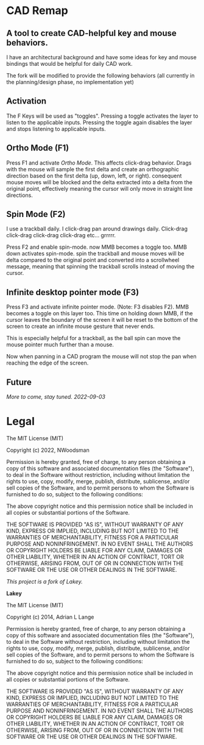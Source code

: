 # CAD Remap

## A tool to create CAD-helpful key and mouse behaviors.

I have an architectural background and have some ideas for key and mouse bindings that would be helpful for daily CAD work. 

The fork will be modified to provide the following behaviors (all currently in the planning/design phase, no implementation yet)

## Activation

The F Keys will be used as "toggles". Pressing a toggle activates the layer to listen to the applicable inputs. Pressing the toggle again disables the layer and stops listening to applicable inputs.

## Ortho Mode (F1)

Press F1 and activate *_Ortho Mode_*. This affects click-drag behavior. Drags with the mouse will sample the first delta and create an orthographic direction based on the first delta (up, down, left, or right). consequent mouse moves will be blocked and the delta extracted into a delta from the original point, effectively meaning the cursor will only move in straight line directions.

## Spin Mode (F2)

I use a trackball daily. I click-drag pan around drawings daily. Click-drag click-drag click-drag click-drag etc... grrrrr. 

Press F2 and enable spin-mode. now MMB becomes a toggle too.  MMB down activates spin-mode. spin the trackball and mouse moves will be delta compared to the original point and converted into a scrollwheel message, meaning that spinning the trackball scrolls instead of moving the cursor. 

## Infinite desktop pointer mode (F3)

Press F3 and activate infinite pointer mode. (Note: F3 disables F2). MMB becomes a toggle on this layer too. This time on holding down MMB, if the cursor leaves the boundary of the screen it will be reset to the bottom of the screen to create an infinite mouse gesture that never ends. 

This is especially helpful for a trackball, as the ball spin can move the mouse pointer much further than a mouse. 

Now when panning in a CAD program the mouse will not stop the pan when reaching the edge of the screen. 


## Future

_More to come, stay tuned._
_2022-09-03_


Legal
======

The MIT License (MIT)

Copyright (c) 2022, NWoodsman

Permission is hereby granted, free of charge, to any person obtaining a copy
of this software and associated documentation files (the "Software"), to deal
in the Software without restriction, including without limitation the rights
to use, copy, modify, merge, publish, distribute, sublicense, and/or sell
copies of the Software, and to permit persons to whom the Software is
furnished to do so, subject to the following conditions:

The above copyright notice and this permission notice shall be included in
all copies or substantial portions of the Software.

THE SOFTWARE IS PROVIDED "AS IS", WITHOUT WARRANTY OF ANY KIND, EXPRESS OR
IMPLIED, INCLUDING BUT NOT LIMITED TO THE WARRANTIES OF MERCHANTABILITY,
FITNESS FOR A PARTICULAR PURPOSE AND NONINFRINGEMENT. IN NO EVENT SHALL THE
AUTHORS OR COPYRIGHT HOLDERS BE LIABLE FOR ANY CLAIM, DAMAGES OR OTHER
LIABILITY, WHETHER IN AN ACTION OF CONTRACT, TORT OR OTHERWISE, ARISING FROM,
OUT OF OR IN CONNECTION WITH THE SOFTWARE OR THE USE OR OTHER DEALINGS IN
THE SOFTWARE.

_This project is a fork of Lakey._

**Lakey**

The MIT License (MIT)

Copyright (c) 2014, Adrian L Lange

Permission is hereby granted, free of charge, to any person obtaining a copy
of this software and associated documentation files (the "Software"), to deal
in the Software without restriction, including without limitation the rights
to use, copy, modify, merge, publish, distribute, sublicense, and/or sell
copies of the Software, and to permit persons to whom the Software is
furnished to do so, subject to the following conditions:

The above copyright notice and this permission notice shall be included in
all copies or substantial portions of the Software.

THE SOFTWARE IS PROVIDED "AS IS", WITHOUT WARRANTY OF ANY KIND, EXPRESS OR
IMPLIED, INCLUDING BUT NOT LIMITED TO THE WARRANTIES OF MERCHANTABILITY,
FITNESS FOR A PARTICULAR PURPOSE AND NONINFRINGEMENT. IN NO EVENT SHALL THE
AUTHORS OR COPYRIGHT HOLDERS BE LIABLE FOR ANY CLAIM, DAMAGES OR OTHER
LIABILITY, WHETHER IN AN ACTION OF CONTRACT, TORT OR OTHERWISE, ARISING FROM,
OUT OF OR IN CONNECTION WITH THE SOFTWARE OR THE USE OR OTHER DEALINGS IN
THE SOFTWARE.
